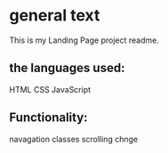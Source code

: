 # general text
This is my  Landing Page project readme.

## the languages used:
HTML
CSS
JavaScript

## Functionality:
navagation
classes
scrolling chnge